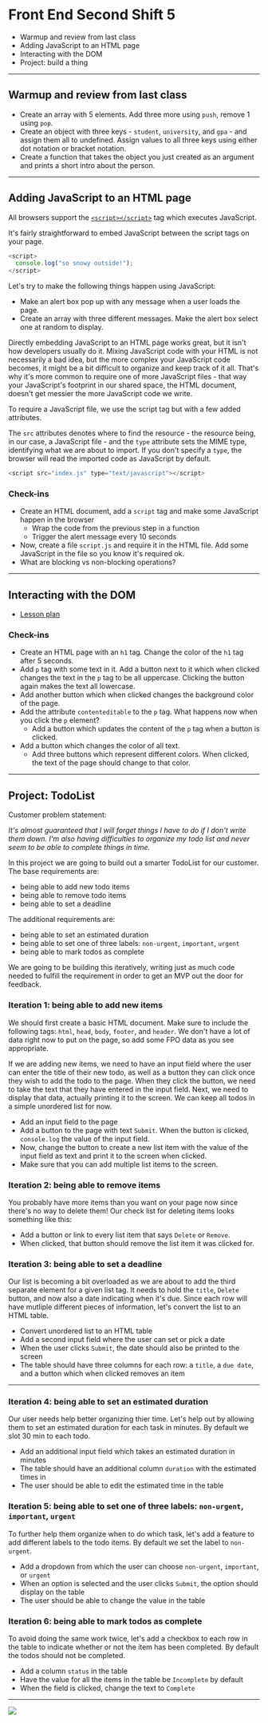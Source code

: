 # Front End Second Shift 5

* Warmup and review from last class
* Adding JavaScript to an HTML page
* Interacting with the DOM
* Project: build a thing

---

## Warmup and review from last class

* Create an array with 5 elements. Add three more using `push`, remove 1 using `pop`.
* Create an object with three keys - `student`, `university`, and `gpa` - and assign them all to undefined. Assign values to all three keys using either dot notation or bracket notation.
* Create a function that takes the object you just created as an argument and prints a short intro about the person.

---

## Adding JavaScript to an HTML page

All browsers support the [`<script></script>`](mdn.io/script-tag) tag which executes JavaScript.

It's fairly straightforward to embed JavaScript between the script tags on your page.

```JavaScript
<script>
  console.log("so snowy outside!");
</script>
```

Let's try to make the following things happen using JavaScript:

* Make an alert box pop up with any message when a user loads the page.
* Create an array with three different messages. Make the alert box select one at random to display.

Directly embedding JavaScript to an HTML page works great, but it isn't how developers usually do it. Mixing JavaScript code with your HTML is not necessarily a bad idea, but the more complex your JavaScript code becomes, it might be a bit difficult to organize and keep track of it all. That's why it's more common to require one of more JavaScript files - that way your JavaScript's footprint in our shared space, the HTML document, doesn't get messier the more JavaScript code we write.

To require a JavaScript file, we use the script tag but with a few added attributes. 

The `src` attributes denotes where to find the resource - the resource being, in our case, a JavaScript file - and the `type` attribute sets the MIME type, identifying what we are about to import. If you don't specify a `type`, the browser will read the imported code as JavaScript by default.

```JavaScript
<script src="index.js" type="text/javascript"></script>
```

### Check-ins

* Create an HTML document, add a `script` tag and make some JavaScript happen in the browser
  * Wrap the code from the previous step in a function
  * Trigger the alert message every 10 seconds
* Now, create a file `script.js` and require it in the HTML file. Add some JavaScript in the file so you know it's required ok.
* What are blocking vs non-blocking operations?

---

## Interacting with the DOM

* [Lesson plan](http://frontend.turing.io/lessons/module-1/js-3-dom-manipulation.html)

### Check-ins

* Create an HTML page with an `h1` tag. Change the color of the `h1` tag after 5 seconds.
* Add `p` tag with some text in it. Add a button next to it which when clicked changes the text in the `p` tag to be all uppercase. Clicking the button again makes the text all lowercase.
* Add another button which when clicked changes the background color of the page.
* Add the attribute `contenteditable` to the `p` tag. What happens now when you click the `p` element? 
  * Add a button which updates the content of the `p` tag when a button is clicked.
* Add a button which changes the color of all text.
  * Add three buttons which represent different colors. When clicked, the text of the page should change to that color.
---

## Project: TodoList

Customer problem statement: 

_It's almost guaranteed that I will forget things I have to do if I don't write them down. I'm also having difficulties to organize my todo list and never seem to be able to complete things in time._

In this project we are going to build out a smarter TodoList for our customer. The base requirements are:

* being able to add new todo items
* being able to remove todo items
* being able to set a deadline

The additional requirements are:

* being able to set an estimated duration
* being able to set one of three labels: `non-urgent`, `important`, `urgent`
* being able to mark todos as complete

We are going to be building this iteratively, writing just as much code needed to fulfill the requirement in order to get an MVP out the door for feedback.

### Iteration 1: being able to add new items

We should first create a basic HTML document. Make sure to include the following tags:  `html`, `head`, `body`, `footer`, and `header`. We don't have a lot of data right now to put on the page, so add some FPO data as you see appropriate.

If we are adding new items, we need to have an input field where the user can enter the title of their new todo, as well as a button they can click once they wish to add the todo to the page. When they click the button, we need to take the text that they have entered in the input field. Next, we need to display that data, actually printing it to the screen. We can keep all todos in a simple unordered list for now.

* Add an input field to the page
* Add a button to the page with text `Submit`. When the button is clicked, `console.log` the value of the input field.
* Now, change the button to create a new list item with the value of the input field as text and print it to the screen when clicked.
* Make sure that you can add multiple list items to the screen.

### Iteration 2: being able to remove items

You probably have more items than you want on your page now since there's no way to delete them! Our check list for deleting items looks something like this:

* Add a button or link to every list item that says `Delete` or `Remove`. 
* When clicked, that button should remove the list item it was clicked for.

### Iteration 3: being able to set a deadline

Our list is becoming a bit overloaded as we are about to add the third separate element for a given list tag. It needs to hold the `title`, `Delete` button, and now also a date indicating when it's due. Since each row will have mutliple different pieces of information, let's convert the list to an HTML table.

* Convert unordered list to an HTML table
* Add a second input field where the user can set or pick a date
* When the user clicks `Submit`, the date should also be printed to the screen
* The table should have three columns for each row: a `title`, a `due date`, and a button which when clicked removes an item

---

### Iteration 4: being able to set an estimated duration

Our user needs help better organizing thier time. Let's help out by allowing them to set an estimated duration for each task in minutes. By default we slot 30 min to each todo.

* Add an additional input field which takes an estimated duration in minutes
* The table should have an additional column `duration` with the estimated times in
* The user should be able to edit the estimated time in the table

### Iteration 5: being able to set one of three labels: `non-urgent`, `important`, `urgent`

To further help them organize when to do which task, let's add a feature to add different labels to the todo items. By default we set the label to `non-urgent`. 

* Add a dropdown from which the user can choose `non-urgent`, `important`, or `urgent`
* When an option is selected and the user clicks `Submit`, the option should display on the table
* The user should be able to change the value in the table

### Iteration 6: being able to mark todos as complete

To avoid doing the same work twice, let's add a checkbox to each row in the table to indicate whether or not the item has been completed. By default the todos should not be completed.

* Add a column `status` in the table
* Have the value for all the items in the table be `Incomplete` by default
* When the field is clicked, change the text to `Complete`

---

![](https://media.giphy.com/media/8CPUSNBLdtvbi/giphy.gif)
